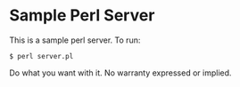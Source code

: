 # Sample Perl Server

This is a sample perl server. To run:

    $ perl server.pl

Do what you want with it. No warranty expressed or implied. 